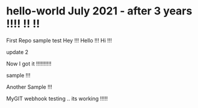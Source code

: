 # hello-world July 2021 - after 3 years !!!! !! !!
First Repo
sample test
Hey !!! Hello !!! Hi !!!

update 2

Now I got it !!!!!!!!!!

sample !!!

Another Sample !!!

MyGIT webhook testing .. its working !!!!!
